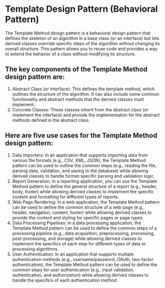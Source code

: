 # Template Design Pattern (Behavioral Pattern)

The Template Method design pattern is a behavioral design pattern that defines the skeleton of an algorithm in a base class (or an interface) but lets derived classes override specific steps of the algorithm without changing its overall structure. This pattern allows you to reuse code and provides a way to extend the behavior of a class without modifying its structure.

## The key components of the Template Method design pattern are:

1. Abstract Class (or Interface): This defines the template method, which outlines the structure of the algorithm. It can also include some common functionality and abstract methods that the derived classes must implement.
2. Concrete Classes: These classes inherit from the abstract class (or implement the interface) and provide the implementation for the abstract methods defined in the abstract class.

## Here are five use cases for the Template Method design pattern:

1. Data Importers: In an application that supports importing data from various file formats (e.g., CSV, XML, JSON), the Template Method pattern can be used to outline the common steps (e.g., reading the file, parsing data, validation, and saving to the database) while allowing derived classes to handle format-specific parsing and validation logic.
2. Report Generation: In a reporting application, you can use the Template Method pattern to define the general structure of a report (e.g., header, body, footer) while allowing derived classes to implement the specific content and formatting for different types of reports.
3. Web Page Rendering: In a web application, the Template Method pattern can be used to define the common structure of a web page (e.g., header, navigation, content, footer) while allowing derived classes to provide the content and styling for specific pages or page types.
4. Data Processing Pipelines: In a data processing application, the Template Method pattern can be used to define the common steps of a processing pipeline (e.g., data acquisition, preprocessing, processing, post-processing, and storage) while allowing derived classes to implement the specifics of each step for different types of data or processing algorithms.
5. User Authentication: In an application that supports multiple authentication methods (e.g., username/password, OAuth, two-factor authentication), the Template Method pattern can be used to define the common steps for user authentication (e.g., input validation, authentication, and authorization) while allowing derived classes to handle the specifics of each authentication method.

